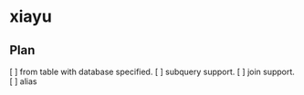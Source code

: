 # xiayu


## Plan
[ ] from table with database specified.
[ ] subquery support.
[ ] join support.
[ ] alias
